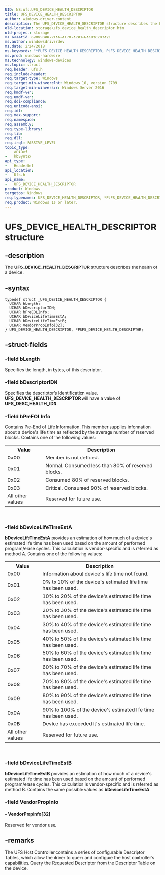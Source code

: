 ```yaml
---
UID: NS:ufs.UFS_DEVICE_HEALTH_DESCRIPTOR
title: UFS_DEVICE_HEALTH_DESCRIPTOR
author: windows-driver-content
description: The UFS_DEVICE_HEALTH_DESCRIPTOR structure describes the health of a device.
old-location: storage\ufs_device_health_descriptor.htm
old-project: storage
ms.assetid: 6B085DBB-2AAA-4170-A2B1-EA4D2C207A24
ms.author: windowsdriverdev
ms.date: 2/24/2018
ms.keywords: "*PUFS_DEVICE_HEALTH_DESCRIPTOR, PUFS_DEVICE_HEALTH_DESCRIPTOR, PUFS_DEVICE_HEALTH_DESCRIPTOR structure pointer [Storage Devices], UFS_DEVICE_HEALTH_DESCRIPTOR, UFS_DEVICE_HEALTH_DESCRIPTOR structure [Storage Devices], storage.ufs_device_health_descriptor, ufs/PUFS_DEVICE_HEALTH_DESCRIPTOR, ufs/UFS_DEVICE_HEALTH_DESCRIPTOR"
ms.prod: windows-hardware
ms.technology: windows-devices
ms.topic: struct
req.header: ufs.h
req.include-header: 
req.target-type: Windows
req.target-min-winverclnt: Windows 10, version 1709
req.target-min-winversvr: Windows Server 2016
req.kmdf-ver: 
req.umdf-ver: 
req.ddi-compliance: 
req.unicode-ansi: 
req.idl: 
req.max-support: 
req.namespace: 
req.assembly: 
req.type-library: 
req.lib: 
req.dll: 
req.irql: PASSIVE_LEVEL
topic_type:
-	APIRef
-	kbSyntax
api_type:
-	HeaderDef
api_location:
-	Ufs.h
api_name:
-	UFS_DEVICE_HEALTH_DESCRIPTOR
product: Windows
targetos: Windows
req.typenames: UFS_DEVICE_HEALTH_DESCRIPTOR, *PUFS_DEVICE_HEALTH_DESCRIPTOR
req.product: Windows 10 or later.
---
```


# UFS_DEVICE_HEALTH_DESCRIPTOR structure


## -description


The <b>UFS_DEVICE_HEALTH_DESCRIPTOR</b> structure describes the health of a device. 


## -syntax


````
typedef struct _UFS_DEVICE_HEALTH_DESCRIPTOR {
  UCHAR bLength;
  UCHAR bDescriptorIDN;
  UCHAR bPreEOLInfo;
  UCHAR bDeviceLifeTimeEstA;
  UCHAR bDeviceLifeTimeEstB;
  UCHAR VendorPropInfo[32];
} UFS_DEVICE_HEALTH_DESCRIPTOR, *PUFS_DEVICE_HEALTH_DESCRIPTOR;
````


## -struct-fields




### -field bLength

Specifies the length, in bytes, of this descriptor.


### -field bDescriptorIDN

Specifies the descriptor's Identification value. <b>UFS_DEVICE_HEALTH_DESCRIPTOR </b>will have a value of <b>UFS_DESC_HEALTH_IDN</b>.


### -field bPreEOLInfo

Contains Pre-End of Life Information. This member supplies information about a device's life time as reflected by the average number of reserved blocks. Contains one of the following values:

<table>
<tr>
<th>Value</th>
<th>Description</th>
</tr>
<tr>
<td>0x00</td>
<td>Member is not defined.</td>
</tr>
<tr>
<td>0x01</td>
<td>Normal. Consumed less than 80% of reserved blocks.</td>
</tr>
<tr>
<td>0x02</td>
<td>Consumed 80% of
reserved blocks.</td>
</tr>
<tr>
<td>0x03</td>
<td>Critical. Consumed 90% of
reserved blocks.</td>
</tr>
<tr>
<td>All other values</td>
<td>Reserved for future use.</td>
</tr>
</table>
 


### -field bDeviceLifeTimeEstA

<b>bDeviceLifeTimeEstA</b> provides an estimation of how much of a device's estimated life time has been used based on the amount of performed program/erase cycles. This calculation is vendor-specific and is referred as method A. Contains one of the following values:

<table>
<tr>
<th>Value</th>
<th>Description</th>
</tr>
<tr>
<td>0x00</td>
<td>Information about device's life time not found.</td>
</tr>
<tr>
<td>0x01</td>
<td>0% to 10% of the device's estimated life time has been used.</td>
</tr>
<tr>
<td>0x02</td>
<td>10% to 20% of the device's estimated life time has been used.</td>
</tr>
<tr>
<td>0x03</td>
<td>20% to 30% of the device's estimated life time has been used.</td>
</tr>
<tr>
<td>0x04</td>
<td>30% to 40% of the device's estimated life time has been used.</td>
</tr>
<tr>
<td>0x05</td>
<td>40% to 50% of the device's estimated life time has been used.</td>
</tr>
<tr>
<td>0x06</td>
<td>50% to 60% of the device's estimated life time has been used.</td>
</tr>
<tr>
<td>0x07</td>
<td>60% to 70% of the device's estimated life time has been used.</td>
</tr>
<tr>
<td>0x08</td>
<td>70% to 80% of the device's estimated life time has been used.</td>
</tr>
<tr>
<td>0x09</td>
<td>80% to 90% of the device's estimated life time has been used.</td>
</tr>
<tr>
<td>0x0A</td>
<td>90% to 100% of the device's estimated life time has been used.</td>
</tr>
<tr>
<td>0x0B</td>
<td>Device has exceeded it's estimated life time.</td>
</tr>
<tr>
<td>All other values</td>
<td>Reserved for future use.</td>
</tr>
</table>
 


### -field bDeviceLifeTimeEstB

<b>bDeviceLifeTimeEstB</b> provides an estimation of how much of a device's estimated life time has been used based on the amount of performed program/erase cycles. This calculation is vendor-specific and is referred as method B. Contains the same possible values as <b>bDeviceLifeTimeEstA</b>.


### -field VendorPropInfo

 




#### - VendorPropInfo[32]

Reserved for vendor use.


## -remarks



The UFS Host Controller contains a series of configurable Descriptor Tables, which allow the driver to query and configure the host controller’s capabilities. Query the Requested Descriptor from the Descriptor Table on the device.



